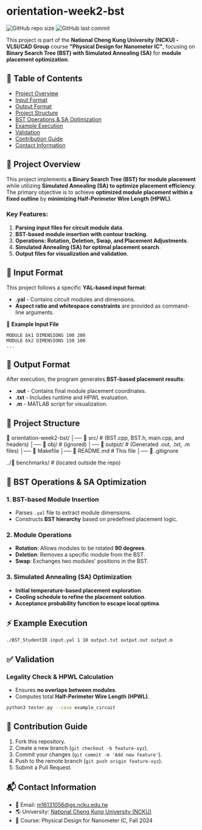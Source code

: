 # orientation-week2-bst

![GitHub repo size](https://img.shields.io/github/repo-size/ysnanako/orientation-week2-bst)
![GitHub last commit](https://img.shields.io/github/last-commit/ysnanako/orientation-week2-bst)

This project is part of the **National Cheng Kung University (NCKU) - VLSI/CAD Group** course **"Physical Design for Nanometer IC"**, focusing on **Binary Search Tree (BST) with Simulated Annealing (SA)** for **module placement optimization**.

## 📖 Table of Contents

- [Project Overview](#project-overview)
- [Input Format](#input-format)
- [Output Format](#output-format)
- [Project Structure](#project-structure)
- [BST Operations & SA Optimization](#bst-operations--sa-optimization)
- [Example Execution](#example-execution)
- [Validation](#validation)
- [Contribution Guide](#contribution-guide)
- [Contact Information](#contact-information)

## 📝 Project Overview

This project implements **a Binary Search Tree (BST) for module placement** while utilizing **Simulated Annealing (SA) to optimize placement efficiency**. The primary objective is to achieve **optimized module placement within a fixed outline** by **minimizing Half-Perimeter Wire Length (HPWL)**.

### **Key Features:**
1. **Parsing input files for circuit module data**.
2. **BST-based module insertion with contour tracking**.
3. **Operations: Rotation, Deletion, Swap, and Placement Adjustments**.
4. **Simulated Annealing (SA) for optimal placement search**.
5. **Output files for visualization and validation**.

## 📄 Input Format

This project follows a specific **YAL-based input format**:
- **.yal** - Contains circuit modules and dimensions.
- **Aspect ratio and whitespace constraints** are provided as command-line arguments.

📄 **Example Input File**
```
MODULE bk1 DIMENSIONS 100 200
MODULE bk2 DIMENSIONS 150 100
...
```

## 📄 Output Format

After execution, the program generates **BST-based placement results**:
- **.out** - Contains final module placement coordinates.
- **.txt** - Includes runtime and HPWL evaluation.
- **.m** - MATLAB script for visualization.

## 🧰 Project Structure

📂 orientation-week2-bst/
│── 📂 src/ # (BST.cpp, BST.h, main.cpp, and headers)
│── 📂 obj/ # (ignored)
│── 📂 output/ # (Generated .out, .txt, .m files)
│── 🔧 Makefile
│── 📜 README.md # This file
│── 📜 .gitignore

../📂 benchmarks/ # (located outside the repo)

## 🔹 **BST Operations & SA Optimization**

### **1. BST-based Module Insertion**
- Parses `.yal` file to extract module dimensions.
- Constructs **BST hierarchy** based on predefined placement logic.

### **2. Module Operations**
- **Rotation**: Allows modules to be rotated **90 degrees**.
- **Deletion**: Removes a specific module from the BST.
- **Swap**: Exchanges two modules' positions in the BST.

### **3. Simulated Annealing (SA) Optimization**
- **Initial temperature-based placement exploration**.
- **Cooling schedule to refine the placement solution**.
- **Acceptance probability function to escape local optima**.

## ⚡ **Example Execution**

```bash
./BST_StudentID input.yal 1 10 output.txt output.out output.m
```

## ✅ Validation

### **Legality Check & HPWL Calculation**

- Ensures **no overlaps between modules**.
- Computes total **Half-Perimeter Wire Length (HPWL)**.

```bash
python3 tester.py --case example_circuit
```

## 🤝 Contribution Guide

1. Fork this repository.
2. Create a new branch (`git checkout -b feature-xyz`).
3. Commit your changes (`git commit -m 'Add new feature'`).
4. Push to the remote branch (`git push origin feature-xyz`).
5. Submit a Pull Request.

## 📬 Contact Information

- 📧 Email: [m16131056@gs.ncku.edu.tw](mailto:m16131056@gs.ncku.edu.tw)
- 🌎 University: [National Cheng Kung University (NCKU)](https://www.ncku.edu.tw)
- 📖 Course: Physical Design for Nanometer IC, Fall 2024
